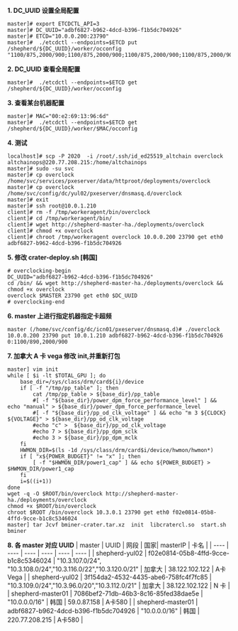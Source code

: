 **1. DC_UUID 设置全局配置**

```
master]# export ETCDCTL_API=3
master]# DC_UUID="adbf6827-b962-4dcd-b396-f1b5dc704926"
master]# ETCD="10.0.0.200:23790"
master]#  ./etcdctl --endpoints=$ETCD put /shepherd/${DC_UUID}/worker/occonfig "1100/875,2000/900;1100/875,2000/900;1100/875,2000/900;1100/875,2000/900;1100/875,2000/900;1100/875,2000/900;1100/875,2000/900;1100/875,2000/900" 
```
**2. DC_UUID 查看全局配置**

```
master]#  ./etcdctl --endpoints=$ETCD get /shepherd/${DC_UUID}/worker/occonfig
```
**3. 查看某台机器配置**

```
master]# MAC="00:e2:69:13:96:6d"
master]#  ./etcdctl --endpoints=$ETCD get /shepherd/${DC_UUID}/worker/$MAC/occonfig
```
**4. 测试**

```
localhost]# scp -P 2020  -i /root/.ssh/id_ed25519_altchain overclock  altchainops@220.77.208.215:/home/altchainops
master]# sudo -su svc
master]# cp overclock /home/svc/services/pxeserver/data/httproot/deployments/overclock
master]# cp overclock /home/svc/config/dc/yul02/pxeserver/dnsmasq.d/overclock
master]# exit
master]# ssh root@10.0.1.210
client]# rm -f /tmp/workeragent/bin/overclock
client]# cd /tmp/workeragent/bin/
client]# wget http://shepherd-master-ha./deployments/overclock
client]# chmod +x overclock
client]# chroot /tmp/workeragent overclock 10.0.0.200 23790 get eth0 adbf6827-b962-4dcd-b396-f1b5dc704926
```
**5. 修改 crater-deploy.sh [韩国]**

```
# overclocking-begin
DC_UUID="adbf6827-b962-4dcd-b396-f1b5dc704926"
cd /bin/ && wget http://shepherd-master-ha./deployments/overclock && chmod +x overclock
overclock $MASTER 23790 get eth0 $DC_UUID
# overclocking-end
```
**6. master 上进行指定机器指定卡超频**

```
master (/home/svc/config/dc/icn01/pxeserver/dnsmasq.d)# ./overclock   10.0.0.200 23790 put 10.0.1.210 adbf6827-b962-4dcd-b396-f1b5dc704926 0:1100/890,2000/900
```
**7. 加拿大 A 卡 vega 修改 init,并重新打包**

```
master] vim init
while [ $i -lt $TOTAL_GPU ]; do
    base_dir=/sys/class/drm/card${i}/device
    if [ -f "/tmp/pp_table" ]; then
	    cat /tmp/pp_table > ${base_dir}/pp_table
        #[ -f "${base_dir}/power_dpm_force_performance_level" ] && echo "manual" > ${base_dir}/power_dpm_force_performance_level
        #[ -f "${base_dir}/pp_od_clk_voltage" ] && echo "m 3 ${CLOCK} ${VOLTAGE}" > ${base_dir}/pp_od_clk_voltage
        #echo "c" >  ${base_dir}/pp_od_clk_voltage
        #echo 7 > ${base_dir}/pp_dpm_sclk
        #echo 3 > ${base_dir}/pp_dpm_mclk
    fi
    HWMON_DIR=$(ls -1d /sys/class/drm/card$i/device/hwmon/hwmon*)
    if [ "x${POWER_BUDGET}" != "x" ]; then 
        [ -f "$HWMON_DIR/power1_cap" ] && echo ${POWER_BUDGET} > $HWMON_DIR/power1_cap
    fi
    i=$((i+1))
done
wget -q -O $ROOT/bin/overclock http://shepherd-master-ha./deployments/overclock
chmod +x $ROOT/bin/overclock
chroot $ROOT /bin/overclock 10.3.0.1 23790 get eth0 f02e0814-05b8-4ffd-9cce-b1c8c5346024
master] tar Jcvf bminer-crater.tar.xz  init  libcratercl.so  start.sh bminer
```
**8. 各 master 对应 UUID**
| master | UUID | 网段 | 国家| masterIP | 卡名 |
| ---- | ---- | ---- | ---- | ---- | ---- |
| shepherd-yul02 | f02e0814-05b8-4ffd-9cce-b1c8c5346024 | "10.3.107.0/24", "10.3.108.0/24","10.3.116.0/22","10.3.120.0/21" | 加拿大 | 38.122.102.122 | A卡 Vega |
| shepherd-yul02 | 3f154da2-4532-4435-abe6-758fc4f7fc85 | "10.3.109.0/24","10.3.96.0/20","10.3.112.0/21" | 加拿大 | 38.122.102.122 | N 卡 |
| shepherd-master01 | 7086bef2-71db-46b3-8c16-85fed38dae5e | "10.0.0.0/16" | 韩国 | 59.0.87.158 | A卡580 |
| shepherd-master01 | adbf6827-b962-4dcd-b396-f1b5dc704926 | "10.0.0.0/16" | 韩国 | 220.77.208.215 | A卡580 |
